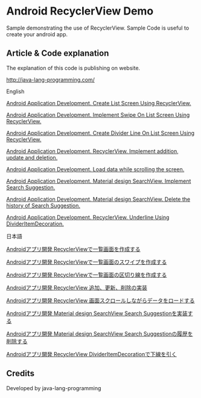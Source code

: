 Android RecyclerView Demo
===================================

Sample demonstrating the use of RecyclerView. 
Sample Code is useful to create your android app.

Article & Code explanation
------------
The explanation of this code is publishing on website.

http://java-lang-programming.com/

English

[Android Application Development. Create List Screen Using RecyclerView.](http://java-lang-programming.com/en/articles/17)

[Android Application Development. Implement Swipe On List Screen Using RecyclerView.](http://java-lang-programming.com/en/articles/18)

[Android Application Development. Create Divider Line On List Screen Using RecyclerView.](http://java-lang-programming.com/en/articles/19)

[Android Application Development. RecyclerView. Implement addition, update and deletion.](http://java-lang-programming.com/en/articles/65)

[Android Application Development. Load data while scrolling the screen.](http://java-lang-programming.com/en/articles/66)

[Android Application Development. Material design SearchView. Implement Search Suggestion.](http://java-lang-programming.com/en/articles/69)

[Android Application Development. Material design SearchView. Delete the history of Search Suggestion.](http://java-lang-programming.com/en/articles/70)

[Android Application Development. RecyclerView. Underline Using DividerItemDecoration.](http://java-lang-programming.com/ja/articles/79)

日本語

[Androidアプリ開発 RecyclerViewで一覧画面を作成する](http://java-lang-programming.com/ja/articles/17)

[Androidアプリ開発 RecyclerViewで一覧画面のスワイプを作成する](http://java-lang-programming.com/ja/articles/18)

[Androidアプリ開発 RecyclerViewで一覧画面の区切り線を作成する](http://java-lang-programming.com/ja/articles/19)

[Androidアプリ開発 RecyclerView 追加、更新、削除の実装](http://java-lang-programming.com/ja/articles/65)

[Androidアプリ開発 RecyclerView 画面スクロールしながらデータをロードする](http://java-lang-programming.com/ja/articles/66)

[Androidアプリ開発 Material design SearchView Search Suggestionを実装する](http://java-lang-programming.com/ja/articles/69)

[Androidアプリ開発 Material design SearchView Search Suggestionの履歴を削除する](http://java-lang-programming.com/en/articles/70)

[Androidアプリ開発 RecyclerView DividerItemDecorationで下線を引く](http://java-lang-programming.com/ja/articles/79)

Credits
------------
Developed by java-lang-programming
